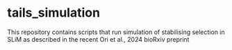 # tails_simulation
This repository contains scripts that run simulation of stabilising selection in SLiM as described in the recent Ori et al., 2024 bioRxiv preprint 
